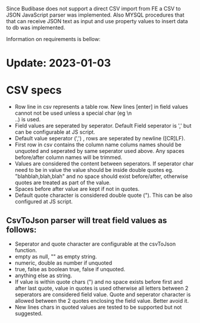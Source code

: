 Since Budibase does not support a direct CSV import from FE a CSV to JSON JavaScript parser was implemented. 
Also MYSQL procedures that that can receive JSON text as input and use property values to insert data to db was implemented.

Information on requirements is bellow:

Update: 2023-01-03
==================

CSV specs
==========
- Row line in csv represents a table row. New lines [enter] in field values cannot not be used unless a special char (eg \n <br> ..) is used.
- Field values are seperated by seperator. Default Field seperator is ',' but can be configurable at JS script.
- Default value seperator (',') , rows are seperated by newline ([CR]LF). 
- First row in csv contains the column name colums names should be unquoted and seperated by same seperator used above. Any spaces before/after column names will be trimmed.
- Values are considered the content between seperators. If seperator char need to be in value the value should be inside double quotes eg. "blahblah,blah,blah" and no space should exist before/after, otherwise quotes are treated as part of the value.
- Spaces before after value are kept if not in quotes.
- Default quote character is considered double quote ("). This can be also configured at JS script. 


CsvToJson parser will treat field values as follows:
-----------------------------------------------------
* Seperator and quote character are configurable at the csvToJson function.
* empty as null, "" as empty string.
* numeric, double as number if unquoted
* true, false as boolean true, false if unquoted.
* anything else as string. 
* If value is within quote chars (") and no space exists before first and after last quote, value in quotes is used otherwise all letters between 2 seperators are considered field value. Quote and seperator character is allowed between the 2 quotes enclosing the field value. Better avoid it.
* New lines chars in quoted values are tested to be supported but not suggested.



